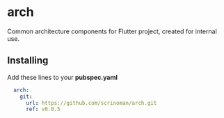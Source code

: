 # arch

Common architecture components for Flutter project, created for internal use.

## Installing

Add these lines to your **pubspec.yaml**
``` yaml
  arch:
    git:
      url: https://github.com/scrinoman/arch.git
      ref: v0.0.5
```
